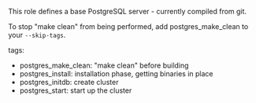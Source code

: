 This role defines a base PostgreSQL server - currently compiled from git.

To stop "make clean" from being performed, add postgres_make_clean to your
`--skip-tags`.

tags:

* postgres_make_clean: "make clean" before building
* postgres_install: installation phase, getting binaries in place
* postgres_initdb: create cluster
* postgres_start: start up the cluster
